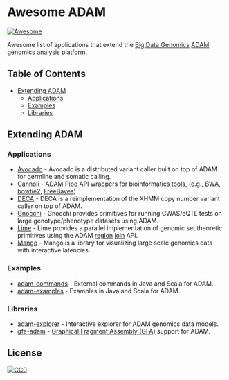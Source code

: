 # Awesome ADAM

[![Awesome](https://awesome.re/badge.svg)](https://awesome.re)

Awesome list of applications that extend the [Big Data Genomics](https://github.com/bigdatagenomics)
[ADAM](https://github.com/bigdatagenomics/adam) genomics analysis platform.


## Table of Contents

- [Extending ADAM](#extending-adam)
  - [Applications](#applications)
  - [Examples](#examples)
  - [Libraries](#libraries)


## Extending ADAM

### Applications

* [Avocado](https://github.com/bigdatagenomics/avocado) - Avocado is a distributed
  variant caller built on top of ADAM for germline and somatic calling.
* [Cannoli](https://github.com/bigdatagenomics/cannoli) - ADAM
  [Pipe](http://adam.readthedocs.io/en/latest/api/pipes/) API wrappers for bioinformatics
  tools, (e.g.,
  [BWA](https://github.com/lh3/bwa),
  [bowtie2](http://bowtie-bio.sourceforge.net/bowtie2/index.shtml),
  [FreeBayes](https://github.com/ekg/freebayes))
* [DECA](https://github.com/bigdatagenomics/deca) - DECA is a reimplementation of the
  XHMM copy number variant caller on top of ADAM.
* [Gnocchi](https://github.com/bigdatagenomics/gnocchi) - Gnocchi provides primitives
  for running GWAS/eQTL tests on large genotype/phenotype datasets using ADAM.
* [Lime](https://github.com/bigdatagenomics/lime) - Lime provides a
  parallel implementation of genomic set theoretic primitives using the ADAM
  [region join](http://adam.readthedocs.io/en/latest/api/joins/) API.
* [Mango](https://github.com/bigdatagenomics/mango) - Mango is a library for
  visualizing large scale genomics data with interactive latencies.

### Examples

* [adam-commands](https://github.com/heuermh/adam-commands) - External commands in
  Java and Scala for ADAM.
* [adam-examples](https://github.com/heuermh/adam-examples) - Examples in Java
  and Scala for ADAM.

### Libraries

* [adam-explorer](https://github.com/heuermh/adam-explorer) - Interactive explorer
  for ADAM genomics data models.
* [gfa-adam](https://github.com/heuermh/gfa-adam) - [Graphical Fragment Assembly
  (GFA)](https://github.com/GFA-spec/GFA-spec) support for ADAM.


## License

[![CC0](http://mirrors.creativecommons.org/presskit/buttons/88x31/svg/cc-zero.svg)](https://creativecommons.org/publicdomain/zero/1.0/)
